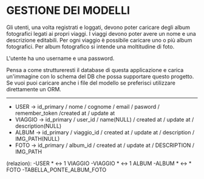# GESTIONE DEI MODELLI #

Gli utenti, una volta registrati e loggati, devono poter caricare degli album fotografici legati ai propri viaggi. I viaggi devono poter avere un nome e una descrizione editabili. Per ogni viaggio è possibile caricare uno o più album fotografici. Per album fotografico si intende una moltitudine di foto. 

L'utente ha uno username e una password. 

Pensa a come struttureresti il database di questa applicazione e carica un'immagine con lo schema del DB che possa supportare questo progetto. Se vuoi puoi caricare anche i file del modello se preferisci utilizzare direttamente un ORM. 


___________________________________________________________________________________________________

- USER -> id_primary / nome / cognome / email / pasword / remember_token /created at / update at
- VIAGGIO -> id_primary / user_id / name(NULL) / created at / update at / description(NULL) 
- ALBUM -> id_primary / viaggio_id / created at / update at / description / IMG_PATH(NULL)
- FOTO -> id_primary / album_id / created at / update at / DESCRIPTION / IMG_PATH

(relazion):
-USER * <-> 1 VIAGGIO
-VIAGGIO * <-> 1 ALBUM
-ALBUM * <-> * FOTO
-TABELLA_PONTE_ALBUM_FOTO



